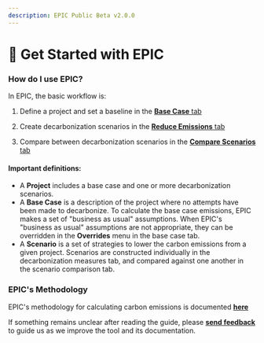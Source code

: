 ```yaml
---
description: EPIC Public Beta v2.0.0
---
```


# 📍 Get Started with EPIC

### How do I use EPIC?

In EPIC, the basic workflow is:

1. Define a project and set a baseline in the <a href="https://www.epic-docs.dev/epic-web-application/guide/base-case" target="_blank" rel="noopener nofollow noreferrer">**Base Case** tab</a>

2. Create decarbonization scenarios in the <a href="https://www.epic-docs.dev/epic-web-application/guide/carbon-reduction-measures" target="_blank" rel="noopener nofollow noreferrer">**Reduce Emissions** tab</a>

3. Compare between decarbonization scenarios in the <a href="https://www.epic-docs.dev/epic-web-application/guide/compare-scenarios" target="_blank" rel="noopener nofollow noreferrer">**Compare Scenarios** tab</a>


#### Important definitions:

* A **Project** includes a base case and one or more decarbonization scenarios.
* A **Base Case** is a description of the project where no attempts have been made to decarbonize. To calculate the base case emissions, EPIC makes a set of "business as usual" assumptions. When EPIC's "business as usual" assumptions are not appropriate, they can be overridden in the **Overrides** menu in the base case tab.&#x20;
* A **Scenario** is a set of strategies to lower the carbon emissions from a given project. Scenarios are constructed individually in the decarbonization measures tab, and compared against one another in the scenario comparison tab.

### EPIC's Methodology

EPIC's methodology for calculating carbon emissions is documented <a href="https://www.epic-docs.dev/epic-data-model/methodology" target="_blank" rel="noopener nofollow noreferrer">**here**</a>

If something remains unclear after reading the guide, please <a href="https://forms.gle/2Hy6SEdkEJj4WMVr6" target="_blank" rel="noopener nofollow noreferrer">**send feedback**</a> to guide us as we improve the tool and its documentation.

